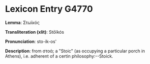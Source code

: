 # Lexicon Entry G4770

**Lemma**: Στωϊκός

**Transliteration (xlit)**: Stōïkós

**Pronunciation**: sto-ik-os'

**Description**:
from στοά; a "Stoic" (as occupying a particular porch in Athens), i.e. adherent of a certin philosophy:--Stoick.
